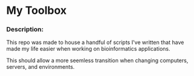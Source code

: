 # My Toolbox

### Description:
This repo was made to house a handful of scripts I've written that have made my life easier when working on bioinformatics applications.

This should allow a more seemless transition when changing computers, servers, and environments.
